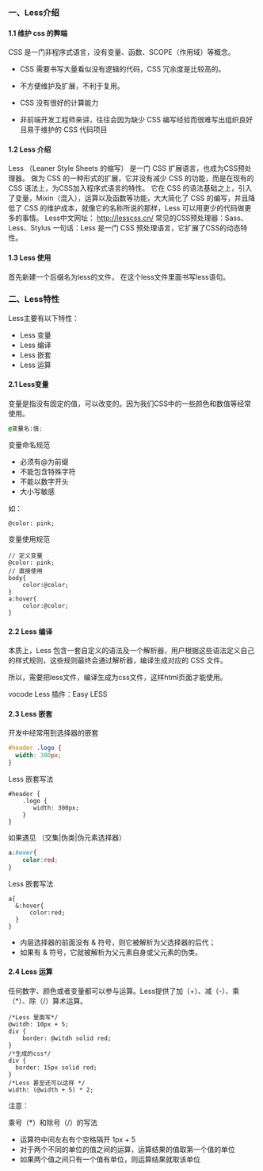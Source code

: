 ### 一、Less介绍

#### 1.1 维护 css 的弊端

CSS 是一门非程序式语言，没有变量、函数、SCOPE（作用域）等概念。

- CSS 需要书写大量看似没有逻辑的代码，CSS 冗余度是比较高的。

- 不方便维护及扩展，不利于复用。

- CSS 没有很好的计算能力

- 非前端开发工程师来讲，往往会因为缺少 CSS 编写经验而很难写出组织良好且易于维护的 CSS 代码项目

#### 1.2 Less 介绍

Less （Leaner Style Sheets 的缩写） 是一门 CSS 扩展语言，也成为CSS预处理器。
做为 CSS 的一种形式的扩展，它并没有减少 CSS 的功能，而是在现有的 CSS 语法上，为CSS加入程序式语言的特性。
它在 CSS 的语法基础之上，引入了变量，Mixin（混入），运算以及函数等功能，大大简化了 CSS 的编写，并且降低了 CSS 的维护成本，就像它的名称所说的那样，Less 可以用更少的代码做更多的事情。
Less中文网址： http://lesscss.cn/
常见的CSS预处理器：Sass、Less、Stylus
一句话：Less 是一门 CSS 预处理语言，它扩展了CSS的动态特性。

#### 1.3 Less 使用

首先新建一个后缀名为less的文件， 在这个less文件里面书写less语句。

### 二、Less特性

Less主要有以下特性：

- Less 变量
- Less 编译
- Less 嵌套
- Less 运算

#### 2.1 Less变量

变量是指没有固定的值，可以改变的。因为我们CSS中的一些颜色和数值等经常使用。

```css
@变量名:值;
```

变量命名规范

- 必须有@为前缀
- 不能包含特殊字符
- 不能以数字开头
- 大小写敏感

如：

```less
@color: pink;
```

变量使用规范

```less
// 定义变量
@color: pink;
// 直接使用
body{
    color:@color;
}
a:hover{
    color:@color;
}
```

#### 2.2 Less 编译 

本质上，Less 包含一套自定义的语法及一个解析器，用户根据这些语法定义自己的样式规则，这些规则最终会通过解析器，编译生成对应的 CSS 文件。

所以，需要把less文件，编译生成为css文件，这样html页面才能使用。

vocode Less 插件：Easy LESS

#### 2.3 Less 嵌套

开发中经常用到选择器的嵌套

```css
#header .logo {
  width: 300px;
}
```

Less 嵌套写法

```less
#header {
    .logo {
       width: 300px;
    }
}
```

如果遇见 （交集|伪类|伪元素选择器） 

```css
a:hover{
    color:red;
}
```

Less 嵌套写法

```less
a{
  &:hover{
      color:red;
  }
}
```

- 内层选择器的前面没有 & 符号，则它被解析为父选择器的后代；
- 如果有 & 符号，它就被解析为父元素自身或父元素的伪类。

#### 2.4 Less 运算

任何数字、颜色或者变量都可以参与运算。Less提供了加（+）、减（-）、乘（\*）、除（/）算术运算。

```less
/*Less 里面写*/
@witdh: 10px + 5;
div {
    border: @witdh solid red;
}
/*生成的css*/
div {
  border: 15px solid red;
}
/*Less 甚至还可以这样 */
width: (@width + 5) * 2;
```

注意：

乘号（*）和除号（/）的写法   

- 运算符中间左右有个空格隔开 1px + 5
- 对于两个不同的单位的值之间的运算，运算结果的值取第一个值的单位 
- 如果两个值之间只有一个值有单位，则运算结果就取该单位